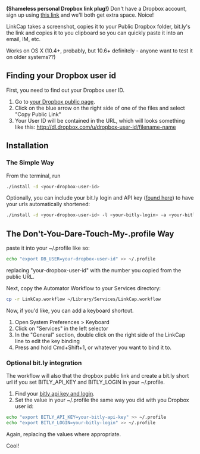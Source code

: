 **(Shameless personal Dropbox link plug!)** Don't have a Dropbox account, sign up using [this link](http://db.tt/6k0TmV2) and we'll both get extra space. Noice!

LinkCap takes a screenshot, copies it to your Public Dropbox folder, bit.ly's the link and copies it to you clipboard so you can quickly paste it into an email, IM, etc.

Works on OS X (10.4+, probably, but 10.6+ definitely - anyone want to test it on older systems??)


## Finding your Dropbox user id

First, you need to find out your Dropbox user ID.

1. Go to [your Dropbox public page](https://www.dropbox.com/home#/Public:::).
2. Click on the blue arrow on the right side of one of the files and select "Copy Public Link"
3. Your User ID will be contained in the URL, which will looks something like this:
    http://dl.dropbox.com/u/dropbox-user-id/filename-name

## Installation

### The Simple Way

From the terminal, run

````bash
./install -d <your-dropbox-user-id>
````

Optionally, you can include your bit.ly login and API key ([found here](https://bitly.com/a/your_api_key/)) to have your urls automatically shortened:


````bash
./install -d <your-dropbox-user-id> -l <your-bitly-login> -a <your-bitly-api-key>
````


## The Don't-You-Dare-Touch-My-.profile Way

paste it into your ~/.profile like so:

```bash
echo "export DB_USER=your-dropbox-user-id" >> ~/.profile
```

replacing "your-dropbox-user-id" with the number you copied from the public URL.

Next, copy the Automator Workflow to your Services directory:

```bash
cp -r LinkCap.workflow ~/Library/Services/LinkCap.workflow
```

Now, if you'd like, you can add a keyboard shortcut. 

1. Open System Preferences > Keyboard
2. Click on "Services" in the left selector
3. In the "General" section, double click on the right side of the LinkCap line to edit the key binding
4. Press and hold Cmd+Shift+1, or whatever you want to bind it to.


### Optional bit.ly integration

The workflow will also that the dropbox public link and create a bit.ly short url if you set BITLY\_API\_KEY and BITLY_LOGIN in your ~/.profile. 

1. Find your [bitly api key and login](https://bitly.com/a/your_api_key/).
2. Set the value in your ~/.profile the same way you did with you Dropbox user id:

```bash
echo "export BITLY_API_KEY=your-bitly-api-key" >> ~/.profile
echo "export BITLY_LOGIN=your-bitly-login" >> ~/.profile
```

Again, replacing the values where appropriate.

Cool!